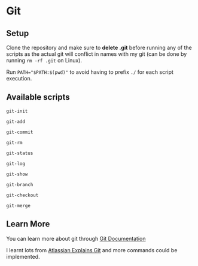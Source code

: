 # Git

## Setup

Clone the repository and make sure to **delete .git** before running any of the scripts as the actual git will conflict in names with my git (can be done by running `rm -rf .git` on Linux). 

Run `PATH="$PATH:$(pwd)"` to avoid having to prefix `./` for each script execution.

## Available scripts

`git-init`

`git-add`

`git-commit`

`git-rm`

`git-status`

`git-log`

`git-show`

`git-branch`

`git-checkout`

`git-merge`

## Learn More

You can learn more about git through [Git Documentation](https://git-scm.com/)

I learnt lots from [Atlassian Explains Git](https://www.atlassian.com/git/glossary#commands) and more commands could be implemented.
